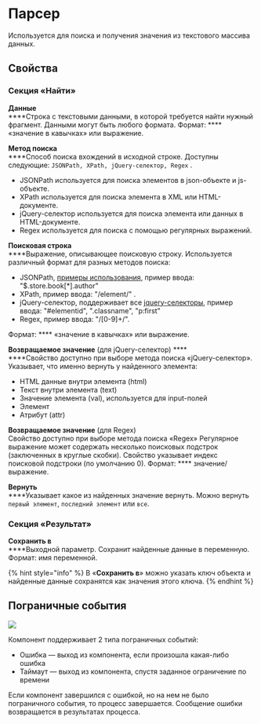 # Парсер

Используется для поиска и получения значения из текстового массива данных.

## Свойства

### Секция «Найти»

**Данные**  \
****Строка с текстовыми данными, в которой требуется найти нужный фрагмент. Данными могут быть любого формата. Формат: **** «значение в кавычках» или выражение.

**Метод поиска**  \
****Способ поиска вхождений в исходной строке. Доступны следующие: `JSONPath, XPath, jQuery-селектор, Regex` .

* JSONPath используется для поиска элементов в json-объекте и js-объекте.
* XPath используется для поиска элемента в XML или HTML-документе.
* jQuery-селектор используется для поиска элемента или данных в HTML-документе.
* Regex используется для поиска с помощью регулярных выражений.

**Поисковая строка**  \
****Выражение, описывающее поисковую строку. Используется различный формат для разных методов поиска:

* JSONPath, [примеры использования](https://github.com/s3u/JSONPath), пример ввода: "$.store.book\[\*].author"
* XPath, пример ввода: "/element/" .
* jQuery-селектор, поддерживает все [jquery-селекторы](https://www.w3schools.com/jquery/jquery\_ref\_selectors.asp), пример ввода: "#elementid", ".classname", "p:first"
* Regex, пример ввода: "/\[0-9]+/".

Формат: **** «значение в кавычках» или выражение.

**Возвращаемое значение** (для jQuery-селектор)  ****  \
****Свойство доступно при выборе метода поиска «jQuery-селектор». Указывает, что именно вернуть у найденного элемента:

* HTML данные внутри элемента (html)
* Текст внутри элемента (text)
* Значение элемента (val), используется для input-полей
* Элемент
* Атрибут (attr)

**Возвращаемое значение** (для Regex)\
Свойство доступно при выборе метода поиска «Regex» Регулярное выражение может содержать несколько поисковых подстрок (заключенных в круглые скобки). Свойство указывает индекс поисковой подстроки (по умолчанию 0). Формат: **** значение/выражение.

**Вернуть**  \
****Указывает какое из найденных значение вернуть. Можно вернуть `первый элемент`, `последний элемент` или `все`.

### Секция «Результат»

**Сохранить в**  \
****Выходной параметр. Сохранит найденные данные в переменную. Формат: имя переменной.

{% hint style="info" %}
В «**Сохранить в**» можно указать ключ объекта и найденные данные сохранятся как значения этого ключа.
{% endhint %}

## Пограничные события

![](../../../../.gitbook/assets/boundary\_any.png)

Компонент поддерживает 2 типа пограничных событий:

* Ошибка — выход из компонента, если произошла какая-либо ошибка
* Таймаут — выход из компонента, спустя заданное ограничение по времени

Если компонент завершился с ошибкой, но на нем не было пограничного события, то процесс завершается. Сообщение ошибки возвращается в результатах процесса.
